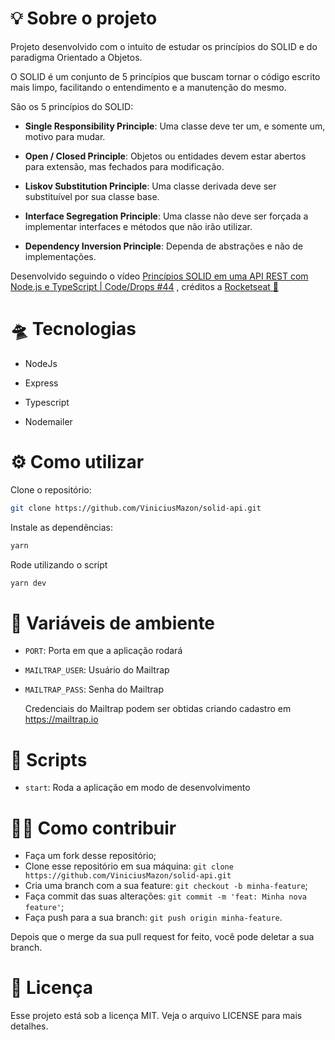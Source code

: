 
# 💡 Sobre o projeto

Projeto desenvolvido com o intuito de estudar os princípios do SOLID e do paradigma Orientado a Objetos.

O SOLID é um conjunto de 5 princípios que buscam tornar o código escrito mais limpo, facilitando o entendimento e a manutenção do mesmo.

São os 5 princípios do SOLID: 

* **Single Responsibility Principle**: Uma classe deve ter um, e somente um, motivo para mudar. 

* **Open / Closed Principle**:  Objetos ou entidades devem estar abertos para extensão, mas fechados para modificação.

* **Liskov Substitution Principle**: Uma classe derivada deve ser substituível por sua classe base.

* **Interface Segregation Principle**: Uma classe não deve ser forçada a implementar interfaces e métodos que não irão utilizar.

* **Dependency Inversion Principle**: Dependa de abstrações e não de implementações.



Desenvolvido seguindo o vídeo [Princípios SOLID em uma API REST com Node.js e TypeScript | Code/Drops #44](https://www.youtube.com/watch?v=vAV4Vy4jfkc&t=3s) , créditos a [Rocketseat 🚀](https://github.com/Rocketseat)



# 🛸 Tecnologias

* NodeJs

* Express

* Typescript

* Nodemailer

  
# ⚙️ Como utilizar

Clone o repositório:

```bash
git clone https://github.com/ViniciusMazon/solid-api.git
```

Instale as dependências:

```bash
yarn
```
Rode utilizando o script

```bash
yarn dev
```



# 🧩 Variáveis de ambiente

- ``PORT``: Porta em que a aplicação rodará

- ``MAILTRAP_USER``: Usuário do Mailtrap

- ``MAILTRAP_PASS``: Senha do Mailtrap

  Credenciais do Mailtrap podem ser obtidas criando cadastro em https://mailtrap.io





# 🤖 Scripts

- `start`: Roda a aplicação em modo de desenvolvimento



# 🖖🏻 Como contribuir

- Faça um fork desse repositório;
- Clone esse repositório em sua máquina: ``git clone https://github.com/ViniciusMazon/solid-api.git``
- Cria uma branch com a sua feature: `git checkout -b minha-feature`;
- Faça commit das suas alterações: `git commit -m 'feat: Minha nova feature'`;
- Faça push para a sua branch: `git push origin minha-feature`.

Depois que o merge da sua pull request for feito, você pode deletar a sua branch.



# 📝 Licença

Esse projeto está sob a licença MIT. Veja o arquivo LICENSE para mais detalhes.
